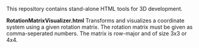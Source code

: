 This repository contains stand-alone HTML tools for 3D development. 

**RotationMatrixVisualizer.html**
Transforms and visualizes a coordinate system using a given rotation matrix. 
The rotation matrix must be given as comma-seperated numbers. The matrix is row-major and of size 3x3 or 4x4.

